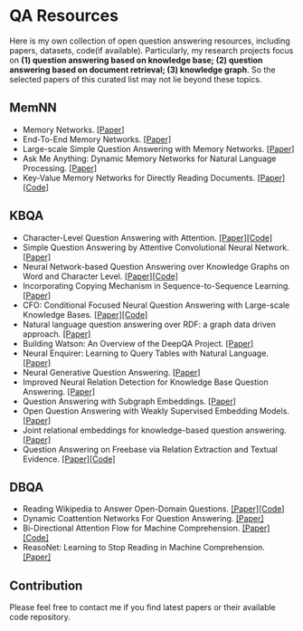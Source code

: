 # QA Resources
Here is my own collection of open question answering resources, including papers, datasets, code(if available). Particularly, my research projects focus on **(1) question answering based on knowledge base; (2) question answering based on document retrieval; (3) knowledge graph**. So the selected papers of this curated list may not lie beyond these topics.



## MemNN

- Memory Networks. [[Paper]](https://arxiv.org/pdf/1410.3916)
- End-To-End Memory Networks. [[Paper]](https://arxiv.org/pdf/1503.08895.pdf)
- Large-scale Simple Question Answering with Memory Networks. [[Paper]](https://arxiv.org/pdf/1506.02075.pdf)
- Ask Me Anything: Dynamic Memory Networks for Natural Language Processing. [[Paper]](https://pdfs.semanticscholar.org/04ee/77ef1143af8b19f71c63b8c5b077c5387855.pdf?_ga=2.262510276.979348402.1503942137-499880439.1499836627)
- Key-Value Memory Networks for Directly Reading Documents. [[Paper]](https://arxiv.org/pdf/1606.03126)[[Code]](https://github.com/siyuanzhao/key-value-memory-networks)




## KBQA

- Character-Level Question Answering with Attention. [[Paper]](https://arxiv.org/pdf/1604.00727.pdf)[[Code]](https://github.com/davidgolub/SimpleQA)
- Simple Question Answering by Attentive Convolutional Neural Network. [[Paper]](https://arxiv.org/pdf/1606.03391)
- Neural Network-based Question Answering over Knowledge Graphs on Word and Character Level. [[Paper]](https://pdfs.semanticscholar.org/fb6f/dc8874812f691ed7f1dca168e72304aeb1e5.pdf)[[Code]](https://github.com/WDAqua/teafacto)
- Incorporating Copying Mechanism in Sequence-to-Sequence Learning. [[Paper]](https://arxiv.org/pdf/1603.06393.pdf)
- CFO: Conditional Focused Neural Question Answering with Large-scale Knowledge Bases. [[Paper]](https://arxiv.org/pdf/1606.01994.pdf)[[Code]](https://github.com/zihangdai/cfo)
- Natural language question answering over RDF: a graph data driven approach. [[Paper]](https://pdfs.semanticscholar.org/cb4d/277a51da6894fe5143013978567ef5f805c8.pdf)
- Building Watson: An Overview of the DeepQA Project. [[Paper]](https://www.aaai.org/ojs/index.php/aimagazine/article/view/2303/2165)
- Neural Enquirer: Learning to Query Tables with Natural Language. [[Paper]](https://arxiv.org/pdf/1512.00965.pdf)
- Neural Generative Question Answering. [[Paper]](https://arxiv.org/pdf/1512.01337.pdf)
- Improved Neural Relation Detection for Knowledge Base Question Answering. [[Paper]](https://arxiv.org/pdf/1704.06194.pdf)
- Question Answering with Subgraph Embeddings. [[Paper]](https://arxiv.org/pdf/1406.3676.pdf)
- Open Question Answering with Weakly Supervised Embedding Models. [[Paper]](https://arxiv.org/pdf/1404.4326.pdf)
- Joint relational embeddings for knowledge-based question answering. [[Paper]](https://pdfs.semanticscholar.org/eabb/8ddbd2b9cae7e2169d7f6681a5e7694ec088.pdf)
- Question Answering on Freebase via Relation Extraction and Textual Evidence. [[Paper]](https://arxiv.org/pdf/1603.00957)[[Code]](https://github.com/syxu828/QuestionAnsweringOverFB)



## DBQA

- Reading Wikipedia to Answer Open-Domain Questions. [[Paper]](https://arxiv.org/pdf/1704.00051.pdf)[[Code]](https://github.com/facebookresearch/DrQA)
- Dynamic Coattention Networks For Question Answering. [[Paper]](https://arxiv.org/pdf/1611.01604.pdf)
- Bi-Directional Attention Flow for Machine Comprehension. [[Paper]](https://arxiv.org/pdf/1611.01603)[[Code]](https://github.com/allenai/bi-att-flow)
- ReasoNet: Learning to Stop Reading in Machine Comprehension. [[Paper]](https://arxiv.org/pdf/1609.05284.pdf)




## Contribution

Please feel free to contact me if you find latest papers or their available code repository.

## 